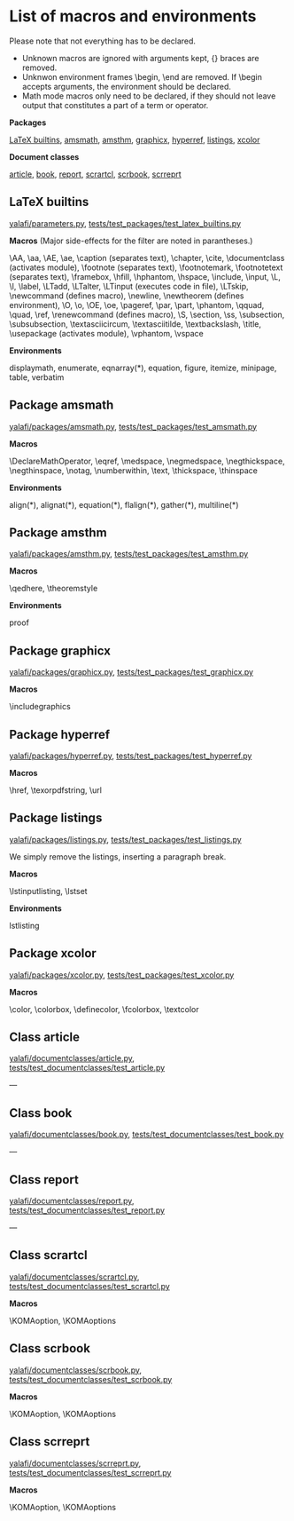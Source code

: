 
# List of macros and environments

Please note that not everything has to be declared.

- Unknown macros are ignored with arguments kept, {} braces are removed.
- Unknwon environment frames \\begin, \\end are removed.
  If \\begin accepts arguments, the environment should be declared.
- Math mode macros only need to be declared, if they should not leave
  output that constitutes a part of a term or operator.

**Packages**

[LaTeX builtins](#latex-builtins),
[amsmath](#package-amsmath),
[amsthm](#package-amsthm),
[graphicx](#package-graphicx),
[hyperref](#package-hyperref),
[listings](#package-listings),
[xcolor](#package-xcolor)

**Document classes**

[article](#class-article),
[book](#class-book),
[report](#class-report),
[scrartcl](#class-scrartcl),
[scrbook](#class-scrbook),
[scrreprt](#class-scrreprt)


## LaTeX builtins

[yalafi/parameters.py](yalafi/parameters.py),
[tests/test\_packages/test\_latex\_builtins.py](tests/test_packages/test_latex_builtins.py)

**Macros**
(Major side-effects for the filter are noted in parantheses.)

\\AA,
\\aa,
\\AE,
\\ae,
\\caption (separates text),
\\chapter,
\\cite,
\\documentclass (activates module),
\\footnote (separates text),
\\footnotemark,
\\footnotetext (separates text),
\\framebox,
\\hfill,
\\hphantom,
\\hspace,
\\include,
\\input,
\\L,
\\l,
\\label,
\\LTadd,
\\LTalter,
\\LTinput (executes code in file),
\\LTskip,
\\newcommand (defines macro),
\\newline,
\\newtheorem (defines environment),
\\O,
\\o,
\\OE,
\\oe,
\\pageref,
\\par,
\\part,
\\phantom,
\\qquad,
\\quad,
\\ref,
\\renewcommand (defines macro),
\\S,
\\section,
\\ss,
\\subsection,
\\subsubsection,
\\textasciicircum,
\\textasciitilde,
\\textbackslash,
\\title,
\\usepackage (activates module),
\\vphantom,
\\vspace

**Environments**

displaymath,
enumerate,
eqnarray(\*),
equation,
figure,
itemize,
minipage,
table,
verbatim


## Package amsmath

[yalafi/packages/amsmath.py](yalafi/packages/amsmath.py),
[tests/test\_packages/test\_amsmath.py](tests/test_packages/test_amsmath.py)

**Macros**

\\DeclareMathOperator,
\\eqref,
\\medspace,
\\negmedspace,
\\negthickspace,
\\negthinspace,
\\notag,
\\numberwithin,
\\text,
\\thickspace,
\\thinspace

**Environments**

align(\*),
alignat(\*),
equation(\*),
flalign(\*),
gather(\*),
multiline(\*)


## Package amsthm

[yalafi/packages/amsthm.py](yalafi/packages/amsthm.py),
[tests/test\_packages/test\_amsthm.py](tests/test_packages/test_amsthm.py)

**Macros**

\\qedhere,
\\theoremstyle

**Environments**

proof


## Package graphicx

[yalafi/packages/graphicx.py](yalafi/packages/graphicx.py),
[tests/test\_packages/test\_graphicx.py](tests/test_packages/test_graphicx.py)

**Macros**

\\includegraphics


## Package hyperref

[yalafi/packages/hyperref.py](yalafi/packages/hyperref.py),
[tests/test\_packages/test\_hyperref.py](tests/test_packages/test_hyperref.py)

**Macros**

\\href,
\\texorpdfstring,
\\url


## Package listings

[yalafi/packages/listings.py](yalafi/packages/listings.py),
[tests/test\_packages/test\_listings.py](tests/test_packages/test_listings.py)

We simply remove the listings, inserting a paragraph break.

**Macros**

\\lstinputlisting,
\\lstset

**Environments**

lstlisting


## Package xcolor

[yalafi/packages/xcolor.py](yalafi/packages/xcolor.py),
[tests/test\_packages/test\_xcolor.py](tests/test_packages/test_xcolor.py)

**Macros**

\\color,
\\colorbox,
\\definecolor,
\\fcolorbox,
\\textcolor


## Class article

[yalafi/documentclasses/article.py](yalafi/documentclasses/article.py),
[tests/test\_documentclasses/test\_article.py](tests/test_documentclasses/test_article.py)

&mdash;


## Class book

[yalafi/documentclasses/book.py](yalafi/documentclasses/book.py),
[tests/test\_documentclasses/test\_book.py](tests/test_documentclasses/test_book.py)

&mdash;


## Class report

[yalafi/documentclasses/report.py](yalafi/documentclasses/report.py),
[tests/test\_documentclasses/test\_report.py](tests/test_documentclasses/test_report.py)

&mdash;


## Class scrartcl

[yalafi/documentclasses/scrartcl.py](yalafi/documentclasses/scrartcl.py),
[tests/test\_documentclasses/test\_scrartcl.py](tests/test_documentclasses/test_scrartcl.py)

**Macros**

\\KOMAoption,
\\KOMAoptions


## Class scrbook

[yalafi/documentclasses/scrbook.py](yalafi/documentclasses/scrbook.py),
[tests/test\_documentclasses/test\_scrbook.py](tests/test_documentclasses/test_scrbook.py)

**Macros**

\\KOMAoption,
\\KOMAoptions


## Class scrreprt

[yalafi/documentclasses/scrreprt.py](yalafi/documentclasses/scrreprt.py),
[tests/test\_documentclasses/test\_scrreprt.py](tests/test_documentclasses/test_scrreprt.py)

**Macros**

\\KOMAoption,
\\KOMAoptions

